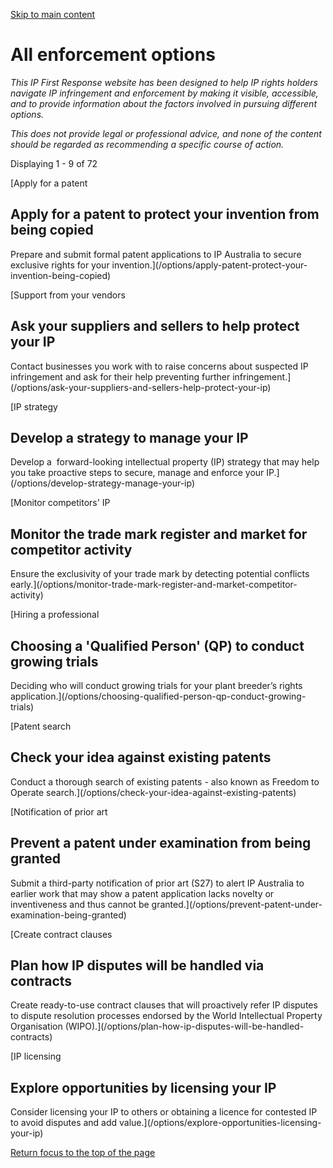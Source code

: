 [Skip to main content](#main-content "Skip to main content")

# All enforcement options

*This IP First Response website has been designed to help IP rights holders navigate IP infringement and enforcement by making it visible, accessible, and to provide information about the factors involved in pursuing different options.*

*This does not provide legal or professional advice, and none of the content should be regarded as recommending a specific course of action.*

Displaying 1 - 9 of 72

[Apply for a patent

## Apply for a patent to protect your invention from being copied

Prepare and submit formal patent applications to IP Australia to secure exclusive rights for your invention.](/options/apply-patent-protect-your-invention-being-copied)

[Support from your vendors

## Ask your suppliers and sellers to help protect your IP

Contact businesses you work with to raise concerns about suspected IP infringement and ask for their help preventing further infringement.](/options/ask-your-suppliers-and-sellers-help-protect-your-ip)

[IP strategy

## Develop a strategy to manage your IP

Develop a  forward-looking intellectual property (IP) strategy that may help you take proactive steps to secure, manage and enforce your IP.](/options/develop-strategy-manage-your-ip)

[Monitor competitors' IP

## Monitor the trade mark register and market for competitor activity

Ensure the exclusivity of your trade mark by detecting potential conflicts early.](/options/monitor-trade-mark-register-and-market-competitor-activity)

[Hiring a professional

## Choosing a 'Qualified Person' (QP) to conduct growing trials

Deciding who will conduct growing trials for your plant breeder’s rights application.](/options/choosing-qualified-person-qp-conduct-growing-trials)

[Patent search

## Check your idea against existing patents

Conduct a thorough search of existing patents - also known as Freedom to Operate search.](/options/check-your-idea-against-existing-patents)

[Notification of prior art

## Prevent a patent under examination from being granted

Submit a third-party notification of prior art (S27) to alert IP Australia to earlier work that may show a patent application lacks novelty or inventiveness and thus cannot be granted.](/options/prevent-patent-under-examination-being-granted)

[Create contract clauses

## Plan how IP disputes will be handled via contracts

Create ready-to-use contract clauses that will proactively refer IP disputes to dispute resolution processes endorsed by the World Intellectual Property Organisation (WIPO).](/options/plan-how-ip-disputes-will-be-handled-contracts)

[IP licensing

## Explore opportunities by licensing your IP

Consider licensing your IP to others or obtaining a licence for contested IP to avoid disputes and add value.](/options/explore-opportunities-licensing-your-ip)

[Return focus to the top of the page](#top)